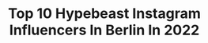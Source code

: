 ---
title: Top 10 Hypebeast Instagram Influencers In Berlin In 2022
description: >-
  Find top hypebeast Instagram influencers in Berlin in 2022. Most popular hashtags: #hypebeast #berlin #model #fashion.
platform: Instagram
hits: 34
text_top: See the most popular Instagram influencers on inBeat.
text_bottom: inBeat has 34 Instagram influencers like this in Berlin, Germany for you to connect with.
profiles:
  - username: "babaylin______"
    fullname: >-
      𝝠𝗬𝗟𝗜𝗡   |   𝗕𝝠𝗕𝝠 𝝠𝗬𝗟𝗜𝗡
    bio: >-
      Letztes Musikvideo👇🏼
    location: "Germany"
    followers: 9321
    engagement: 936
    commentsToLikes: 0.034284
    id: ck6ucp812gukl0j71f9035ozu
    verified: false
    hashtags: "#069, #staysafe, #instagram, #vintage"
  - username: "_p_a_u_l_z_i_m_m_e_r_"
    fullname: >-
      🔴 P A U L▪️Z I M M E R 🔴
    bio: >-
      People Photography All Pictures © Paul Zimmer 📸 TikTok: 15K ⬆️
    location: "Germany"
    followers: 61858
    engagement: 262
    commentsToLikes: 0.029767
    id: ck8tctk3l0mi40j78m0pjvnrs
    verified: false
    hashtags: "#streetleaks, #behindthescenes, #createexplore, #oscar"
  - username: "saaliimo"
    fullname: >-
      S A L I M 🥀
    bio: >-
      👻 | Snapchat: Saaliimo10 🎶 | TikTok: Saaliimo (+752k) 🎥 | YouTube: Saaliimo 💌 | Anfragen: salimo.business@web.de
    location: "Germany"
    followers: 88121
    engagement: 1213
    commentsToLikes: 0.186904
    id: ck5zz3jx6b0hh0i14tfzrm6rm
    verified: false
    hashtags: "#hannover, #model, #hannoverliebt, #verlosung"
  - username: "jonathan.schoeck"
    fullname: >-
      Jonathan Schoeck📍Berlin
    bio: >-
      📲 |Follow me on Tik Tok (500k+) 👟|Inspiration for #streetstyle 💪🏼|Fitness 🌱|Vegan ✈️|Travel 📩|jonathanschoeck.jo@gmail.com
    location: "Germany"
    followers: 49873
    engagement: 268
    commentsToLikes: 0.052270
    id: ck14i5q33drpc0i19r9val9ys
    verified: false
    hashtags: "#streetstyle, #ootdmens, #heidelberg, #guyswithstyle"
  - username: "ma__hmou__d"
    fullname: >-
      👤 Mahmoud
    bio: >-
      ❤☀💚 ● Streetwear🔥 ● Photography📸 ● Hairstylist💈 ● Fitness🏋
    location: "Germany"
    followers: 10036
    engagement: 1130
    commentsToLikes: 0.136416
    id: ck6uevi6mtbch0j71885w8t5x
    verified: false
    hashtags: "#berlin, #look, #ootd, #style"
  - username: "sasha_king030"
    fullname: >-
      𝗦asha
    bio: >-
      Berlin📍 lifestyle | fashion | photography your favourite vegetarian 🌱 business/shooting requests: dm/mail
    location: "Germany"
    followers: 4180
    engagement: 1471
    commentsToLikes: 0.033323
    id: ck5hclkaxip610i11xdlu1qb8
    verified: false
    hashtags: "#blueeyes, #freckles, #berlinfashion, #itscoronatime"
  - username: "ricooder"
    fullname: >-
      Rico Oder
    bio: >-
      📷 Timelapse | Photography | VanBuild ⚓️ Berlin, Germany 🇩🇪 📩 contact@ricooder.com 📺 Watch my #Berlin Video in 4K here:
    location: "Germany"
    followers: 28039
    engagement: 685
    commentsToLikes: 0.037829
    id: ck0u2ezx4zqdy0i19jcg9jnxl
    verified: false
    hashtags: "#visit, #moodygrams, #timelapsed, #allaboutadventures"
  - username: "kanaomapp"
    fullname: >-
      𝕂 𝔸 ℕ 𝔸 𝕆   𝕄 𝔸 ℙ ℙ
    bio: >-
      Berlin, Germany TikTok: Kanaomapp {45k} Liked alle Posts und ich schau bei euch vorbei 🩸
    location: "Germany"
    followers: 6462
    engagement: 1434
    commentsToLikes: 0.065763
    id: ck5hofi2bpgyo0i11gygv95rg
    verified: false
    hashtags: "#hypelife, #perfectguy, #highsnobiety, #curleyheadedboys"
  - username: "tommeeblvck"
    fullname: >-
      Thomas Mende aka. Tommeeblack
    bio: >-
      [📍] located near #Berlin | Germany tommeeblack@gmail.com [✉️->📫] [🔌] team @klekt | #KLEKTtakeover ⇊ ⇊ ⇊ ⇊ ⇊ ⇊ ⇊ ⇊ ⇊ ⇊ ⇊ ⇊ ⇊ ⇊
    location: "Germany"
    followers: 57821
    engagement: 277
    commentsToLikes: 0.100538
    id: ck0tvtiiscptx0i19edjhonga
    verified: false
    hashtags: "#teamklekt, #dresdencity, #hypebeast, #zalandostyle"
  - username: "tomsprm"
    fullname: >-
      Tom
    bio: >-
      Berlin , Germany Twitch: TomSprm Youtube 100k 🔻New Youtube Video🔻
    location: "Germany"
    followers: 21764
    engagement: 2829
    commentsToLikes: 0.014253
    id: ckaoy0ihbfjs30i78zfi2m0vj
    verified: false
    hashtags: "#highsnobietystyle, #outfitboy, #supremebattle, #freshstreetfits"
---